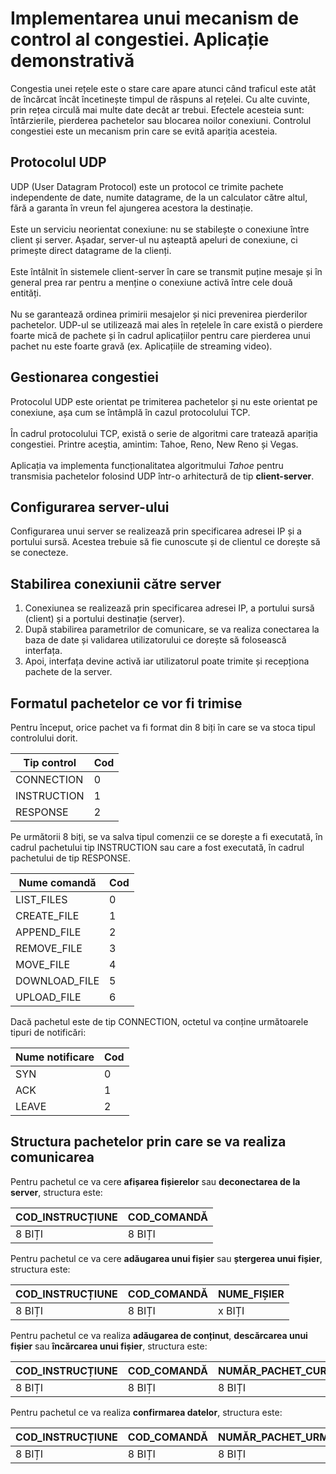 # Implementarea unui mecanism de control al congestiei. Aplicație demonstrativă

Congestia unei rețele este o stare care apare atunci când traficul este atât de încărcat încât încetinește timpul de răspuns al rețelei. Cu alte cuvinte, prin rețea circulă mai multe date decât ar trebui.
Efectele acesteia sunt: întârzierile, pierderea pachetelor sau blocarea noilor conexiuni.
Controlul congestiei este un mecanism prin care se evită apariția acesteia.

## Protocolul UDP

UDP (User Datagram Protocol) este un protocol ce trimite pachete independente de date, numite datagrame, de la un calculator către altul, fără a garanta în vreun fel ajungerea acestora la destinație. <br/><br/>
Este un serviciu neorientat conexiune: nu se stabilește o conexiune între client și server. Așadar, server-ul nu așteaptă apeluri de conexiune, ci primește direct datagrame de la clienți. <br/><br/>
Este întâlnit în sistemele client-server în care se transmit puține mesaje și în general prea rar pentru a menține o conexiune activă între cele două entități. <br/><br/>
Nu se garantează ordinea primirii mesajelor și nici prevenirea pierderilor pachetelor. UDP-ul se utilizează mai ales în rețelele în care există o pierdere foarte mică de pachete și în cadrul aplicațiilor pentru care pierderea unui pachet nu este foarte gravă (ex. Aplicațiile de streaming video). <br/>

## Gestionarea congestiei

Protocolul UDP este orientat pe trimiterea pachetelor și nu este orientat pe conexiune, așa cum se întâmplă în cazul protocolului TCP.<br/></br>
În cadrul protocolului TCP, există o serie de algoritmi care tratează apariția congestiei. Printre aceștia, amintim: Tahoe, Reno, New Reno și Vegas.<br></br>
Aplicația va implementa funcționalitatea algoritmului _Tahoe_ pentru transmisia pachetelor folosind UDP într-o arhitectură de tip **client-server**.

## Configurarea server-ului

Configurarea unui server se realizează prin specificarea adresei IP și a portului sursă. Acestea trebuie să fie cunoscute și de clientul ce dorește să se conecteze.

## Stabilirea conexiunii către server

1. Conexiunea se realizează prin specificarea adresei IP, a portului sursă (client) și a portului destinație (server).
2. După stabilirea parametrilor de comunicare, se va realiza conectarea la baza de date și validarea utilizatorului ce dorește să folosească interfața.
3. Apoi, interfața devine activă iar utilizatorul poate trimite și recepționa pachete de la server.

## Formatul pachetelor ce vor fi trimise

Pentru început, orice pachet va fi format din 8 biți în care se va stoca tipul controlului dorit.

| Tip control | Cod |
|-------------|-----|
| CONNECTION  | 0   |
| INSTRUCTION | 1   |
| RESPONSE    | 2   |

Pe următorii 8 biți, se va salva tipul comenzii ce se dorește a fi executată, în cadrul pachetului tip INSTRUCTION sau care a fost executată, în cadrul pachetului de tip RESPONSE.

| Nume comandă  | Cod |
|---------------|-----|
| LIST_FILES    | 0   |
| CREATE_FILE   | 1   |
| APPEND_FILE   | 2   |
| REMOVE_FILE   | 3   |
| MOVE_FILE     | 4   |
| DOWNLOAD_FILE | 5   |
| UPLOAD_FILE   | 6   |

Dacă pachetul este de tip CONNECTION, octetul va conține următoarele tipuri de notificări:

| Nume notificare | Cod |
|-----------------|-----|
| SYN             | 0   |
| ACK             | 1   |
| LEAVE           | 2   |

## Structura pachetelor prin care se va realiza comunicarea

Pentru pachetul ce va cere __afișarea fișierelor__ sau __deconectarea de la server__, structura este:

| COD_INSTRUCȚIUNE | COD_COMANDĂ |
|------------------|-------------|
| 8 BIȚI           | 8 BIȚI      |

Pentru pachetul ce va cere __adăugarea unui fișier__ sau __ștergerea unui fișier__, structura este:

| COD_INSTRUCȚIUNE | COD_COMANDĂ | NUME_FIȘIER |
|------------------|-------------|-------------|
| 8 BIȚI           | 8 BIȚI      | x BIȚI      |

Pentru pachetul ce va realiza __adăugarea de conținut__, __descărcarea unui fișier__ sau __încărcarea unui fișier__, structura este:

| COD_INSTRUCȚIUNE  | COD_COMANDĂ | NUMĂR_PACHET_CURENT | NUMĂR_PACHETE |  NUME_FIȘIER | CONȚINUT_PACHET |
|-------------------|-------------|---------------------|---------------|--------------|-----------------|
| 8 BIȚI            | 8 BIȚI      | 8 BIȚI              | 8 BIȚI        |  x BIȚI      | 1 - 512 BIȚI    |

Pentru pachetul ce va realiza __confirmarea datelor__, structura este:

| COD_INSTRUCȚIUNE | COD_COMANDĂ | NUMĂR_PACHET_URMĂTOR |
|------------------|-------------|----------------------|
| 8 BIȚI           | 8 BIȚI      | 8 BIȚI               |